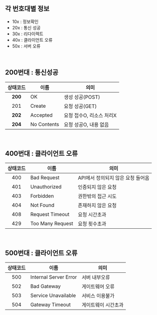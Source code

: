 ## 각 번호대별 정보
- 10x : 정보확인
- 20x : 통신 성공
- 30x : 리다이렉트
- 40x : 클라이언트 오류
- 50x : 서버 오류

<br />

## 200번대 : 통신성공
|  상태코드  |  이름  |	의미  |
|  :----:  |  ---  |  ------------  |
|    **200**   |  OK  |	생성 성공(POST)  |
|    201   |  Create  |	요청 성공(GET)  |
|    **202**   |  Accepted  |	요청 접수O, 리소스 처리X  |
|    **204**   |  No Contents  |	요청 성공O, 내용 없음  |


<br />

## 400번대 : 클라이언트 오류
|  상태코드  |  이름  |	의미  |
|  :----:  |  ---  |  ------------  |
|    400   |  Bad Request  |	API에서 정의되지 않은 요청 들어옴  |
|    401   |  Unauthorized  |  인증되지 않은 요청  |
|    403   |  Forbidden  |	권한밖의 접근 시도  |
|    404   |  Not Found  |	존재하지 않은 요청  |
|    408   |  Request Timeout  |	요청 시간초과  |
|    429   |  Too Many Request  |  요청 횟수초과  |

<br />

## 500번대 : 클라이언트 오류
|  상태코드  |  이름  |	의미  |
|  :----:  |  ---  |  ------------  |
|    500   |  Internal Server Error  |  서버 내부오류  |
|    502   |  Bad Gateway  |  게이트웨어 오류  |
|    503   |  Service Unavailable  |  서비스 이용불가  |
|    504   |  Gateway Timeout  |	 게이트웨이 시간초과  |
